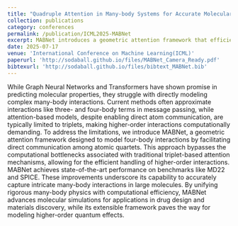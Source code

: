 ```yaml
---
title: "Quadruple Attention in Many-body Systems for Accurate Molecular Property Predictions"
collection: publications
category: conferences
permalink: /publication/ICML2025-MABNet
excerpt: MABNet introduces a geometric attention framework that efficiently models four-body atomic interactions, overcoming limitations of traditional methods in capturing complex many-body effects, and achieves state-of-the-art performance on molecular property prediction benchmarks.
date: 2025-07-17
venue: 'International Conference on Machine Learning(ICML)'
paperurl: 'http://sodaball.github.io/files/MABNet_Camera_Ready.pdf'
bibtexurl: 'http://sodaball.github.io/files/bibtext_MABNet.bib'
---
```


While Graph Neural Networks and Transformers have shown promise in predicting molecular properties, they struggle with directly modeling complex many-body interactions. Current methods often approximate interactions like three- and four-body terms in message passing, while attention-based models, despite enabling direct atom communication, are typically limited to triplets, making higher-order interactions computationally demanding. To address the limitations, we introduce MABNet, a geometric attention framework designed to model four-body interactions by facilitating direct communication among atomic quartets. This approach bypasses the computational bottlenecks associated with traditional triplet-based attention mechanisms, allowing for the efficient handling of higher-order interactions. MABNet achieves state-of-the-art performance on benchmarks like MD22 and SPICE. These improvements underscore its capability to accurately capture intricate many-body interactions in large molecules. By unifying rigorous many-body physics with computational efficiency, MABNet advances molecular simulations for applications in drug design and materials discovery, while its extensible framework paves the way for modeling higher-order quantum effects.

